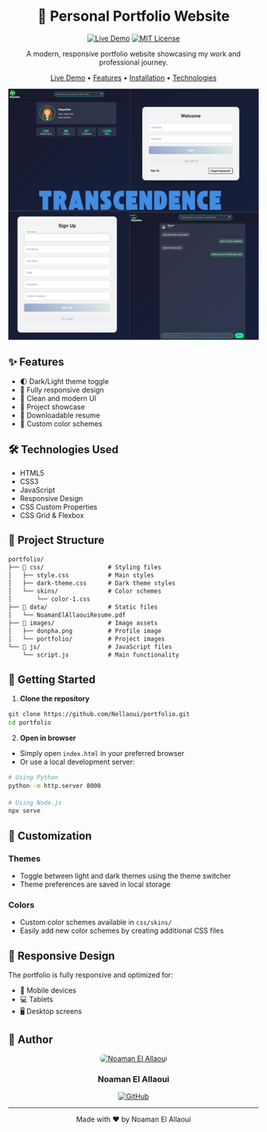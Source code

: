 <div align="center">

# 🎨 Personal Portfolio Website

[![Live Demo](https://img.shields.io/badge/Live-Demo-brightgreen.svg)](https://nellaoui.github.io/portfolio)
[![MIT License](https://img.shields.io/badge/License-MIT-blue.svg)](LICENSE)

A modern, responsive portfolio website showcasing my work and professional journey.

[Live Demo](#) • [Features](#features) • [Installation](#installation) • [Technologies](#technologies)

![Portfolio Preview](images/portfolio/portfolio1.png)

</div>

## ✨ Features

- 🌓 Dark/Light theme toggle
- 📱 Fully responsive design
- 🎯 Clean and modern UI
- 📂 Project showcase
- 📄 Downloadable resume
- 🎨 Custom color schemes

## 🛠️ Technologies Used

- HTML5
- CSS3
- JavaScript
- Responsive Design
- CSS Custom Properties
- CSS Grid & Flexbox

## 📂 Project Structure

```
portfolio/
├── 📁 css/                  # Styling files
│   ├── style.css           # Main styles
│   ├── dark-theme.css      # Dark theme styles
│   └── skins/              # Color schemes
│       └── color-1.css     
├── 📁 data/                 # Static files
│   └── NoamanElAllaouiResume.pdf
├── 📁 images/               # Image assets
│   ├── donpha.png          # Profile image
│   └── portfolio/          # Project images
└── 📁 js/                   # JavaScript files
    └── script.js           # Main functionality
```

## 🚀 Getting Started

1. **Clone the repository**
```bash
git clone https://github.com/Nellaoui/portfolio.git
cd portfolio
```

2. **Open in browser**
- Simply open `index.html` in your preferred browser
- Or use a local development server:
```bash
# Using Python
python -m http.server 8000

# Using Node.js
npx serve
```

## 🎨 Customization

### Themes
- Toggle between light and dark themes using the theme switcher
- Theme preferences are saved in local storage

### Colors
- Custom color schemes available in `css/skins/`
- Easily add new color schemes by creating additional CSS files

## 📱 Responsive Design

The portfolio is fully responsive and optimized for:
- 📱 Mobile devices
- 💻 Tablets
- 🖥️ Desktop screens

## 👤 Author

<div align="center">
    <a href="https://github.com/Nellaoui">
        <img width="200" height="200" src="https://github.com/Nellaoui.png?size=200" alt="Noaman El Allaoui" style="border-radius: 100px">
    </a>
    <h3>Noaman El Allaoui</h3>
    <a href="https://github.com/Nellaoui">
        <img src="https://img.shields.io/badge/GitHub-100000?style=for-the-badge&logo=github&logoColor=white" alt="GitHub">
    </a>
</div>

---

<div align="center">
    <p>Made with ❤️ by Noaman El Allaoui</p>
</div>
